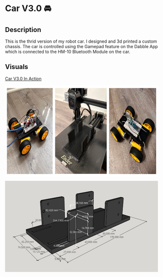 # Car V3.0 :oncoming_automobile:

## Description

This is the thrid version of my robot car. I designed and 3d printed a custom chassis. The car is controlled using the Gamepad feature on the Dabble App which is connected to the HM-10 Bluetooth Module on the car. 

## Visuals


[Car V3.0 In Action]()

<p><img height=300 align="center" src="images/carv3.png">

<p><img height=300 align="center" src="images/design.png">